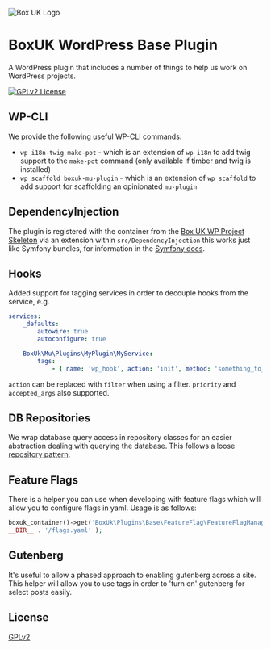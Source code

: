 ![Box UK Logo](https://www.boxuk.com/wp-content/themes/BoxUK/assets/images/boxuk-logo.png)

# BoxUK WordPress Base Plugin

A WordPress plugin that includes a number of things to help us work on WordPress projects.

[![GPLv2 License](https://img.shields.io/github/license/boxuk/wp-project-skeleton)](https://github.com/boxuk/wp-project-skeleton/blob/655aec98f07aa7925ff15b707c5a155deb45d4d2/LICENSE)

## WP-CLI

We provide the following useful WP-CLI commands:

* `wp i18n-twig make-pot` - which is an extension of `wp i18n` to add twig support to the `make-pot` command (only available if timber and twig is installed)
* `wp scaffold boxuk-mu-plugin` - which is an extension of `wp scaffold` to add support for scaffolding an opinionated `mu-plugin`

## DependencyInjection

The plugin is registered with the container from the [Box UK WP Project Skeleton](https://github.com/boxuk/wp-project-skeleton) via an extension within `src/DependencyInjection` this works just like Symfony bundles, for information in the [Symfony docs](https://symfony.com/doc/master/components/dependency_injection/compilation.html#managing-configuration-with-extensions).

## Hooks

Added support for tagging services in order to decouple hooks from the service, e.g.

```yaml
services:
    _defaults:
        autowire: true
        autoconfigure: true

    BoxUk\Mu\Plugins\MyPlugin\MyService:
        tags:
            - { name: 'wp_hook', action: 'init', method: 'something_to_do_on_init' }
```

`action` can be replaced with `filter` when using a filter. `priority` and `accepted_args` also supported.

## DB Repositories

We wrap database query access in repository classes for an easier abstraction dealing with querying the database. This follows a loose [repository pattern](https://shawnmc.cool/2015-01-08_the-repository-pattern).

## Feature Flags

There is a helper you can use when developing with feature flags which will allow you to configure flags in yaml. Usage is as follows:

```php
boxuk_container()->get('BoxUk\Plugins\Base\FeatureFlag\FeatureFlagManager')->register_from_yaml(
__DIR__ . '/flags.yaml' );
```

## Gutenberg

It's useful to allow a phased approach to enabling gutenberg across a site. This helper will allow you to use tags in order to 'turn on' gutenberg for
select posts easily.

## License

[GPLv2](https://choosealicense.com/licenses/gpl-2.0/)
